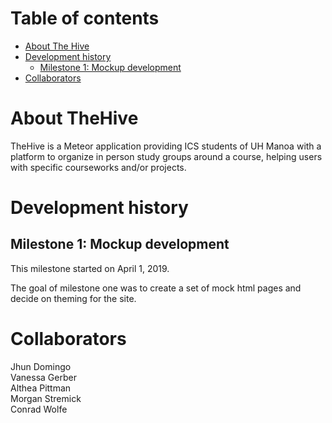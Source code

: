 # Table of contents

* [About The Hive](#about-thehive)
* [Development history](#development-history)
  * [Milestone 1: Mockup development](#milestone-1-mockup-development)
* [Collaborators](#collaborators)

# About TheHive

TheHive is a Meteor application providing ICS students of UH Manoa with a platform to organize in person study groups around a course, helping users with specific courseworks and/or projects.

# Development history

## Milestone 1: Mockup development

This milestone started on April 1, 2019.

The goal of milestone one was to create a set of mock html pages and decide on theming for the site.

# Collaborators

Jhun Domingo <br/>
Vanessa Gerber  
Althea Pittman  
Morgan Stremick  
Conrad Wolfe  


